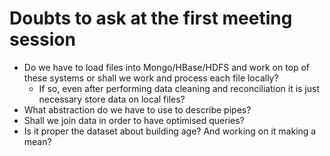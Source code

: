 # Doubts to ask at the first meeting session

- Do we have to load files into Mongo/HBase/HDFS and work on top of these systems or shall we work and process each file locally?
  - If so, even after performing data cleaning and reconciliation it is just necessary store data on local files?
- What abstraction do we have to use to describe pipes?
- Shall we join data in order to have optimised queries?
- Is it proper the dataset about building age? And working on it making a mean?